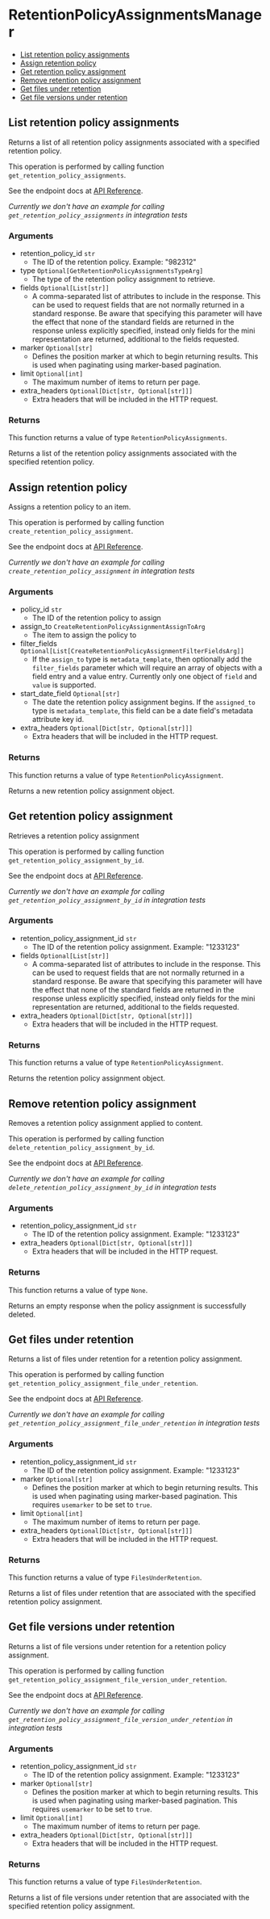 # RetentionPolicyAssignmentsManager

- [List retention policy assignments](#list-retention-policy-assignments)
- [Assign retention policy](#assign-retention-policy)
- [Get retention policy assignment](#get-retention-policy-assignment)
- [Remove retention policy assignment](#remove-retention-policy-assignment)
- [Get files under retention](#get-files-under-retention)
- [Get file versions under retention](#get-file-versions-under-retention)

## List retention policy assignments

Returns a list of all retention policy assignments associated with a specified
retention policy.

This operation is performed by calling function `get_retention_policy_assignments`.

See the endpoint docs at
[API Reference](https://developer.box.com/reference/get-retention-policies-id-assignments/).

_Currently we don't have an example for calling `get_retention_policy_assignments` in integration tests_

### Arguments

- retention_policy_id `str`
  - The ID of the retention policy. Example: "982312"
- type `Optional[GetRetentionPolicyAssignmentsTypeArg]`
  - The type of the retention policy assignment to retrieve.
- fields `Optional[List[str]]`
  - A comma-separated list of attributes to include in the response. This can be used to request fields that are not normally returned in a standard response. Be aware that specifying this parameter will have the effect that none of the standard fields are returned in the response unless explicitly specified, instead only fields for the mini representation are returned, additional to the fields requested.
- marker `Optional[str]`
  - Defines the position marker at which to begin returning results. This is used when paginating using marker-based pagination.
- limit `Optional[int]`
  - The maximum number of items to return per page.
- extra_headers `Optional[Dict[str, Optional[str]]]`
  - Extra headers that will be included in the HTTP request.

### Returns

This function returns a value of type `RetentionPolicyAssignments`.

Returns a list of the retention policy assignments associated with the
specified retention policy.

## Assign retention policy

Assigns a retention policy to an item.

This operation is performed by calling function `create_retention_policy_assignment`.

See the endpoint docs at
[API Reference](https://developer.box.com/reference/post-retention-policy-assignments/).

_Currently we don't have an example for calling `create_retention_policy_assignment` in integration tests_

### Arguments

- policy_id `str`
  - The ID of the retention policy to assign
- assign_to `CreateRetentionPolicyAssignmentAssignToArg`
  - The item to assign the policy to
- filter_fields `Optional[List[CreateRetentionPolicyAssignmentFilterFieldsArg]]`
  - If the `assign_to` type is `metadata_template`, then optionally add the `filter_fields` parameter which will require an array of objects with a field entry and a value entry. Currently only one object of `field` and `value` is supported.
- start_date_field `Optional[str]`
  - The date the retention policy assignment begins. If the `assigned_to` type is `metadata_template`, this field can be a date field's metadata attribute key id.
- extra_headers `Optional[Dict[str, Optional[str]]]`
  - Extra headers that will be included in the HTTP request.

### Returns

This function returns a value of type `RetentionPolicyAssignment`.

Returns a new retention policy assignment object.

## Get retention policy assignment

Retrieves a retention policy assignment

This operation is performed by calling function `get_retention_policy_assignment_by_id`.

See the endpoint docs at
[API Reference](https://developer.box.com/reference/get-retention-policy-assignments-id/).

_Currently we don't have an example for calling `get_retention_policy_assignment_by_id` in integration tests_

### Arguments

- retention_policy_assignment_id `str`
  - The ID of the retention policy assignment. Example: "1233123"
- fields `Optional[List[str]]`
  - A comma-separated list of attributes to include in the response. This can be used to request fields that are not normally returned in a standard response. Be aware that specifying this parameter will have the effect that none of the standard fields are returned in the response unless explicitly specified, instead only fields for the mini representation are returned, additional to the fields requested.
- extra_headers `Optional[Dict[str, Optional[str]]]`
  - Extra headers that will be included in the HTTP request.

### Returns

This function returns a value of type `RetentionPolicyAssignment`.

Returns the retention policy assignment object.

## Remove retention policy assignment

Removes a retention policy assignment
applied to content.

This operation is performed by calling function `delete_retention_policy_assignment_by_id`.

See the endpoint docs at
[API Reference](https://developer.box.com/reference/delete-retention-policy-assignments-id/).

_Currently we don't have an example for calling `delete_retention_policy_assignment_by_id` in integration tests_

### Arguments

- retention_policy_assignment_id `str`
  - The ID of the retention policy assignment. Example: "1233123"
- extra_headers `Optional[Dict[str, Optional[str]]]`
  - Extra headers that will be included in the HTTP request.

### Returns

This function returns a value of type `None`.

Returns an empty response when the policy assignment
is successfully deleted.

## Get files under retention

Returns a list of files under retention for a retention policy assignment.

This operation is performed by calling function `get_retention_policy_assignment_file_under_retention`.

See the endpoint docs at
[API Reference](https://developer.box.com/reference/get-retention-policy-assignments-id-files-under-retention/).

_Currently we don't have an example for calling `get_retention_policy_assignment_file_under_retention` in integration tests_

### Arguments

- retention_policy_assignment_id `str`
  - The ID of the retention policy assignment. Example: "1233123"
- marker `Optional[str]`
  - Defines the position marker at which to begin returning results. This is used when paginating using marker-based pagination. This requires `usemarker` to be set to `true`.
- limit `Optional[int]`
  - The maximum number of items to return per page.
- extra_headers `Optional[Dict[str, Optional[str]]]`
  - Extra headers that will be included in the HTTP request.

### Returns

This function returns a value of type `FilesUnderRetention`.

Returns a list of files under retention that are associated with the
specified retention policy assignment.

## Get file versions under retention

Returns a list of file versions under retention for a retention policy
assignment.

This operation is performed by calling function `get_retention_policy_assignment_file_version_under_retention`.

See the endpoint docs at
[API Reference](https://developer.box.com/reference/get-retention-policy-assignments-id-file-versions-under-retention/).

_Currently we don't have an example for calling `get_retention_policy_assignment_file_version_under_retention` in integration tests_

### Arguments

- retention_policy_assignment_id `str`
  - The ID of the retention policy assignment. Example: "1233123"
- marker `Optional[str]`
  - Defines the position marker at which to begin returning results. This is used when paginating using marker-based pagination. This requires `usemarker` to be set to `true`.
- limit `Optional[int]`
  - The maximum number of items to return per page.
- extra_headers `Optional[Dict[str, Optional[str]]]`
  - Extra headers that will be included in the HTTP request.

### Returns

This function returns a value of type `FilesUnderRetention`.

Returns a list of file versions under retention that are associated with
the specified retention policy assignment.
